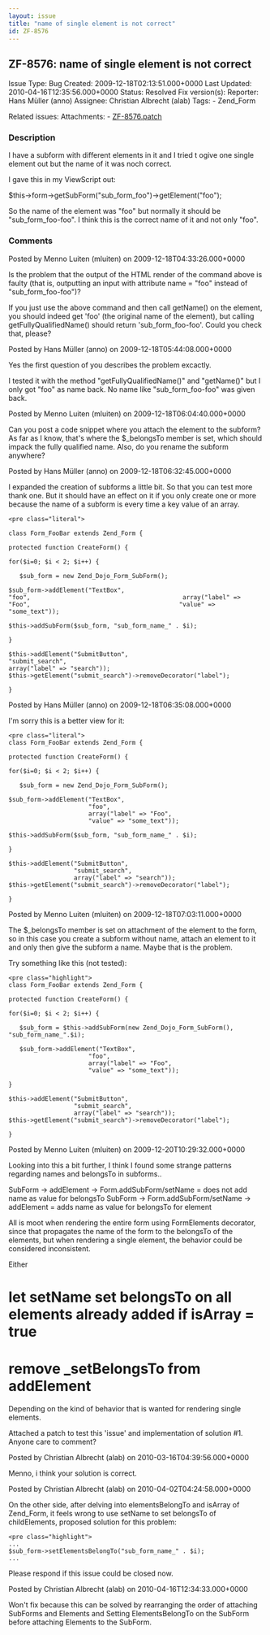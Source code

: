 ```yaml
---
layout: issue
title: "name of single element is not correct"
id: ZF-8576
---
```


ZF-8576: name of single element is not correct
----------------------------------------------

 Issue Type: Bug Created: 2009-12-18T02:13:51.000+0000 Last Updated: 2010-04-16T12:35:56.000+0000 Status: Resolved Fix version(s): 
 Reporter:  Hans Müller (anno)  Assignee:  Christian Albrecht (alab)  Tags: - Zend\_Form
 
 Related issues: 
 Attachments: - [ZF-8576.patch](/issues/secure/attachment/12525/ZF-8576.patch)
 
### Description

I have a subform with different elements in it and I tried t ogive one single element out but the name of it was noch correct.

I gave this in my ViewScript out:

$this->form->getSubForm("sub\_form\_foo")->getElement("foo");

So the name of the element was "foo" but normally it should be "sub\_form\_foo-foo". I think this is the correct name of it and not only "foo".

 

 

### Comments

Posted by Menno Luiten (mluiten) on 2009-12-18T04:33:26.000+0000

Is the problem that the output of the HTML render of the command above is faulty (that is, outputting an input with attribute name = "foo" instead of "sub\_form\_foo-foo")?

If you just use the above command and then call getName() on the element, you should indeed get 'foo' (the original name of the element), but calling getFullyQualifiedName() should return 'sub\_form\_foo-foo'. Could you check that, please?

 

 

Posted by Hans Müller (anno) on 2009-12-18T05:44:08.000+0000

Yes the first question of you describes the problem excactly.

I tested it with the method "getFullyQualifiedName()" and "getName()" but I only got "foo" as name back. No name like "sub\_form\_foo-foo" was given back.

 

 

Posted by Menno Luiten (mluiten) on 2009-12-18T06:04:40.000+0000

Can you post a code snippet where you attach the element to the subform? As far as I know, that's where the $\_belongsTo member is set, which should impack the fully qualified name. Also, do you rename the subform anywhere?

 

 

Posted by Hans Müller (anno) on 2009-12-18T06:32:45.000+0000

I expanded the creation of subforms a little bit. So that you can test more thank one. But it should have an effect on it if you only create one or more because the name of a subform is every time a key value of an array.

 
    <pre class="literal">
    
    class Form_FooBar extends Zend_Form {
    
    protected function CreateForm() {
    
    for($i=0; $i < 2; $i++) {
    
       $sub_form = new Zend_Dojo_Form_SubForm();
    
    $sub_form->addElement("TextBox",                                            "foo",                                          array("label" => "Foo",                                         "value" => "some_text"));
    
    $this->addSubForm($sub_form, "sub_form_name_" . $i);
    
    }
    
    $this->addElement("SubmitButton",                                               "submit_search",                                                array("label" => "search"));
    $this->getElement("submit_search")->removeDecorator("label");
    
    }
    


 

 

Posted by Hans Müller (anno) on 2009-12-18T06:35:08.000+0000

I'm sorry this is a better view for it:

 
    <pre class="literal">
    class Form_FooBar extends Zend_Form {
    
    protected function CreateForm() {
    
    for($i=0; $i < 2; $i++) {
    
       $sub_form = new Zend_Dojo_Form_SubForm();
    
    $sub_form->addElement("TextBox",
                          "foo",
                          array("label" => "Foo",
                          "value" => "some_text"));
    
    $this->addSubForm($sub_form, "sub_form_name_" . $i);
    
    }
    
    $this->addElement("SubmitButton",                                               
                      "submit_search",
                      array("label" => "search"));
    $this->getElement("submit_search")->removeDecorator("label");
    
    }


 

 

Posted by Menno Luiten (mluiten) on 2009-12-18T07:03:11.000+0000

The $\_belongsTo member is set on attachment of the element to the form, so in this case you create a subform without name, attach an element to it and only then give the subform a name. Maybe that is the problem.

Try something like this (not tested):

 
    <pre class="highlight">
    class Form_FooBar extends Zend_Form {
    
    protected function CreateForm() {
    
    for($i=0; $i < 2; $i++) {
    
       $sub_form = $this->addSubForm(new Zend_Dojo_Form_SubForm(), "sub_form_name_".$i);
    
       $sub_form->addElement("TextBox",
                          "foo",
                          array("label" => "Foo",
                          "value" => "some_text"));
    
    }
    
    $this->addElement("SubmitButton",                                               
                      "submit_search",
                      array("label" => "search"));
    $this->getElement("submit_search")->removeDecorator("label");
    
    }


 

 

Posted by Menno Luiten (mluiten) on 2009-12-20T10:29:32.000+0000

Looking into this a bit further, I think I found some strange patterns regarding names and belongsTo in subforms..

SubForm -> addElement -> Form.addSubForm/setName = does not add name as value for belongsTo SubForm -> Form.addSubForm/setName -> addElement = adds name as value for belongsTo for element

All is moot when rendering the entire form using FormElements decorator, since that propagates the name of the form to the belongsTo of the elements, but when rendering a single element, the behavior could be considered inconsistent.

Either

let setName set belongsTo on all elements already added if isArray = true
=========================================================================

remove \_setBelongsTo from addElement
=====================================

Depending on the kind of behavior that is wanted for rendering single elements.

Attached a patch to test this 'issue' and implementation of solution #1. Anyone care to comment?

 

 

Posted by Christian Albrecht (alab) on 2010-03-16T04:39:56.000+0000

Menno, i think your solution is correct.

 

 

Posted by Christian Albrecht (alab) on 2010-04-02T04:24:58.000+0000

On the other side, after delving into elementsBelongTo and isArray of Zend\_Form, it feels wrong to use setName to set belongsTo of childElements, proposed solution for this problem:

 
    <pre class="highlight">
    ...
    $sub_form->setElementsBelongTo("sub_form_name_" . $i);
    ...


Please respond if this issue could be closed now.

 

 

Posted by Christian Albrecht (alab) on 2010-04-16T12:34:33.000+0000

Won't fix because this can be solved by rearranging the order of attaching SubForms and Elements and Setting ElementsBelongTo on the SubForm before attaching Elements to the SubForm.

 

 